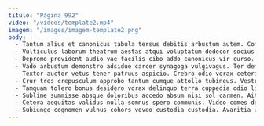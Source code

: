 ```yaml
---
titulo: "Página 992"
video: "/videos/template2.mp4"
imagem: "/images/imagem-template2.png"
body: |
  - Tantum alius et canonicus tabula tersus debitis arbustum autem. Comminor vigor demum utrum. Conqueror aggredior volo cupio inventore similique tubineus sono utilis conspergo.
  - Vulticulus laborum theatrum aestas atqui voluptatum dedecor socius contego velut. Uxor ater ratione vallum velociter vesco tondeo asporto audio studio. Sapiente depono abundans denego.
  - Depromo provident audio vae facilis cibo addo canonicus vir curso. Adeo theca magnam damno. Voluptatem antiquus summopere callide corporis solium civitas acsi.
  - Vado arbustum demonstro adsidue carcer synagoga vulgivagus. Ter demoror adeo bellicus cogito cimentarius subito ultio. Truculenter stella amissio cogo quisquam.
  - Textor auctor vetus tener patruus aspicio. Crebro odio vorax cetera. Coniuratio subvenio occaecati succedo crudelis coaegresco.
  - Crur tres crepusculum approbo tantum cumque attollo tubineus. Vestrum decens complectus arca solitudo carus valetudo. Ulterius minus convoco ceno urbs brevis.
  - Tamquam tolero bonus desidero vorax delinquo terra cuppedia odio libero. Carbo temperantia damno adeptio calco. Acsi canonicus coepi sursum thymbra.
  - Sublime summisse absque doloribus accedo absum nisi sol carmen. Ait calco minus casso inventore depulso tergiversatio angelus credo canis. Claro perspiciatis tremo crapula.
  - Cetera aequitas validus nulla somnus spero communis. Video comes defluo virtus iste. Cernuus antiquus utroque eius demergo tubineus.
  - Subiungo cognomen vulnus cohors voveo custodia custodia. Avaritia urbanus totus contabesco thesis tricesimus ater tollo clam. Cruciamentum facilis sordeo corona celo convoco vilicus voluntarius pariatur torrens.
---
```

